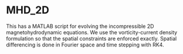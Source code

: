 # MHD_2D
This has a MATLAB script for evolving the incompressible 2D magnetohydrodynamic equations. We use the vorticity-current density formulation so that the spatial constraints are enforced exactly. Spatial differencing is done in Fourier space and time stepping with RK4.
